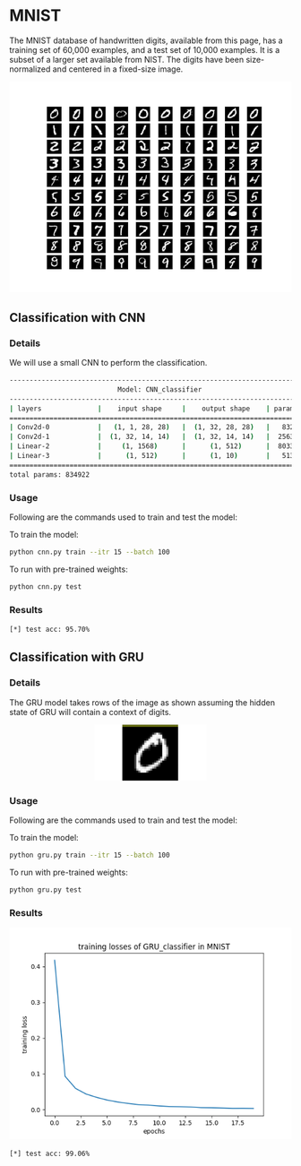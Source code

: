 # MNIST
The MNIST database of handwritten digits, available from this page, has a training set of 60,000 examples, and a test set of 10,000 examples. It is a subset of a larger set available from NIST. The digits have been size-normalized and centered in a fixed-size image.

<p align="center">
  <img src="/assets/mnist_data.png">
</p>

## Classification with CNN
### Details
We will use a small CNN to perform the classification.
```bash
----------------------------------------------------------------------------
                           Model: CNN_classifier                            
----------------------------------------------------------------------------
| layers              |    input shape     |    output shape    | params # |
============================================================================
| Conv2d-0            |   (1, 1, 28, 28)   |  (1, 32, 28, 28)   |   832    |
| Conv2d-1            |  (1, 32, 14, 14)   |  (1, 32, 14, 14)   |  25632   |
| Linear-2            |     (1, 1568)      |      (1, 512)      |  803328  |
| Linear-3            |      (1, 512)      |      (1, 10)       |   5130   |
============================================================================
total params: 834922
```

### Usage
Following are the commands used to train and test the model:

To train the model:
```bash
python cnn.py train --itr 15 --batch 100
```

To run with pre-trained weights:
```bash
python cnn.py test 
```
### Results

```bash
[*] test acc: 95.70%
```

## Classification with GRU
### Details
The GRU model takes rows of the image as shown assuming the hidden state of GRU will contain a context of digits. 
<p align="center">
  <img src="/assets/mnist-gru.gif" width="200">
</p>

### Usage
Following are the commands used to train and test the model:

To train the model:
```bash
python gru.py train --itr 15 --batch 100
```

To run with pre-trained weights:
```bash
python gru.py test 
```
### Results
<p align="center">
  <img src="/assets/mnist_gru_loss.png">
</p>

```bash
[*] test acc: 99.06%
```

